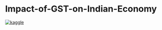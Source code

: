 # Impact-of-GST-on-Indian-Economy
[![kaggle](https://kaggle.com/static/images/open-in-kaggle.svg)](https://www.kaggle.com/code/rutwik1000/effects-of-gst-on-the-indian-economy-tableau)
